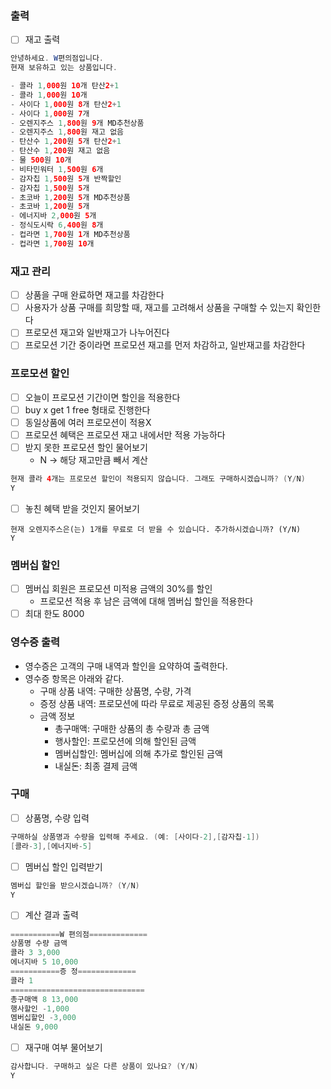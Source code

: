 ### 출력

- [ ]  재고 출력

```java
안녕하세요. W편의점입니다.
현재 보유하고 있는 상품입니다.

- 콜라 1,000원 10개 탄산2+1
- 콜라 1,000원 10개
- 사이다 1,000원 8개 탄산2+1
- 사이다 1,000원 7개
- 오렌지주스 1,800원 9개 MD추천상품
- 오렌지주스 1,800원 재고 없음
- 탄산수 1,200원 5개 탄산2+1
- 탄산수 1,200원 재고 없음
- 물 500원 10개
- 비타민워터 1,500원 6개
- 감자칩 1,500원 5개 반짝할인
- 감자칩 1,500원 5개
- 초코바 1,200원 5개 MD추천상품
- 초코바 1,200원 5개
- 에너지바 2,000원 5개
- 정식도시락 6,400원 8개
- 컵라면 1,700원 1개 MD추천상품
- 컵라면 1,700원 10개
```

### 재고 관리

- [ ]  상품을 구매 완료하면 재고를 차감한다
- [ ]  사용자가 상품 구매를 희망할 때, 재고를 고려해서 상품을 구매할 수 있는지 확인한다
- [ ]  프로모션 재고와 일반재고가 나누어진다
- [ ]  프로모션 기간 중이라면 프로모션 재고를 먼저 차감하고, 일반재고를 차감한다

### 프로모션 할인

- [ ]  오늘이 프로모션 기간이면 할인을 적용한다
- [ ]  buy x get 1 free 형태로 진행한다
- [ ]  동일상품에 여러 프로모션이 적용X
- [ ]  프로모션 혜택은 프로모션 재고 내에서만 적용 가능하다
- [ ]  받지 못한  프로모션 할인 물어보기
	- N → 해당 재고만큼 빼서 계산

```java
현재 콜라 4개는 프로모션 할인이 적용되지 않습니다. 그래도 구매하시겠습니까? (Y/N)
Y
```

- [ ]  놓친 혜택 받을 것인지 물어보기

```
현재 오렌지주스은(는) 1개를 무료로 더 받을 수 있습니다. 추가하시겠습니까? (Y/N)
Y
```

### 멤버십 할인

- [ ]  멤버십 회원은 프로모션 미적용 금액의 30%를 할인
	- 프로모션 적용 후 남은 금액에 대해 멤버십 할인을 적용한다
- [ ]  최대 한도 8000

### **영수증 출력**

- 영수증은 고객의 구매 내역과 할인을 요약하여 출력한다.
- 영수증 항목은 아래와 같다.
	- 구매 상품 내역: 구매한 상품명, 수량, 가격
	- 증정 상품 내역: 프로모션에 따라 무료로 제공된 증정 상품의 목록
	- 금액 정보
		- 총구매액: 구매한 상품의 총 수량과 총 금액
		- 행사할인: 프로모션에 의해 할인된 금액
		- 멤버십할인: 멤버십에 의해 추가로 할인된 금액
		- 내실돈: 최종 결제 금액

### 구매

- [ ]  상품명, 수량 입력

```java
구매하실 상품명과 수량을 입력해 주세요. (예: [사이다-2],[감자칩-1])
[콜라-3],[에너지바-5]
```

- [ ]  멤버십 할인 입력받기

```java
멤버십 할인을 받으시겠습니까? (Y/N)
Y
```

- [ ]  계산 결과 출력

```java
===========W 편의점=============
상품명 수량 금액
콜라 3 3,000
에너지바 5 10,000
===========증 정=============
콜라 1
==============================
총구매액 8 13,000
행사할인 -1,000
멤버십할인 -3,000
내실돈 9,000

```

- [ ]  재구매 여부 물어보기

```java
감사합니다. 구매하고 싶은 다른 상품이 있나요? (Y/N)
Y
```